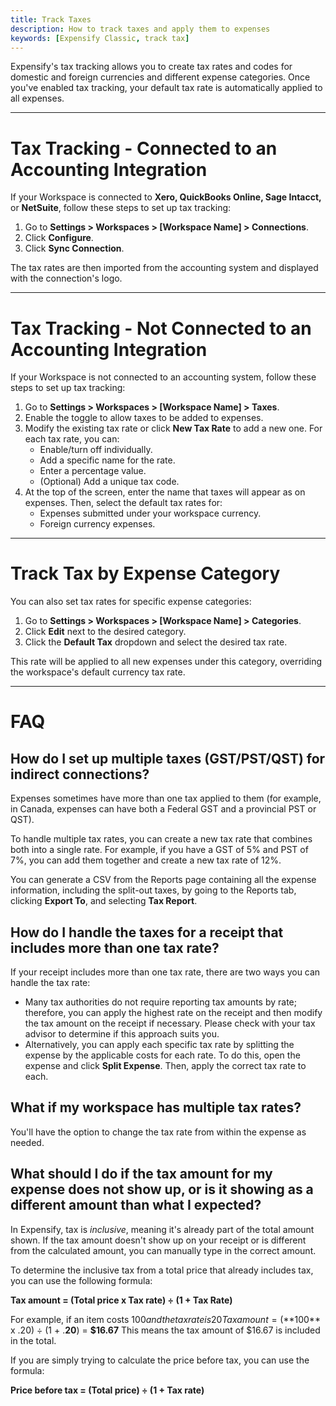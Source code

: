 ```yaml
---
title: Track Taxes
description: How to track taxes and apply them to expenses
keywords: [Expensify Classic, track tax]
---
```

<div id="expensify-classic" markdown="1">

Expensify's tax tracking allows you to create tax rates and codes for domestic and foreign currencies and different expense categories. Once you've enabled tax tracking, your default tax rate is automatically applied to all expenses. 

---

# Tax Tracking - Connected to an Accounting Integration

If your Workspace is connected to **Xero, QuickBooks Online, Sage Intacct,** or **NetSuite**, follow these steps to set up tax tracking:
1. Go to **Settings > Workspaces > [Workspace Name] > Connections**.
2. Click **Configure**.
3. Click **Sync Connection**. 

The tax rates are then imported from the accounting system and displayed with the connection's logo.

---

# Tax Tracking - Not Connected to an Accounting Integration

If your Workspace is not connected to an accounting system, follow these steps to set up tax tracking:
1. Go to **Settings > Workspaces > [Workspace Name] > Taxes**.
2. Enable the toggle to allow taxes to be added to expenses.
3. Modify the existing tax rate or click **New Tax Rate** to add a new one. For each tax rate, you can:
   - Enable/turn off individually.
   - Add a specific name for the rate.
   - Enter a percentage value.
   - (Optional) Add a unique tax code. 
4. At the top of the screen, enter the name that taxes will appear as on expenses. Then, select the default tax rates for:
   - Expenses submitted under your workspace currency.
   - Foreign currency expenses.

---

# Track Tax by Expense Category

You can also set tax rates for specific expense categories:
1. Go to **Settings > Workspaces > [Workspace Name] > Categories**.
2. Click **Edit** next to the desired category.
3. Click the **Default Tax** dropdown and select the desired tax rate.

This rate will be applied to all new expenses under this category, overriding the workspace's default currency tax rate.

---

# FAQ

## How do I set up multiple taxes (GST/PST/QST) for indirect connections?

Expenses sometimes have more than one tax applied to them (for example, in Canada, expenses can have both a Federal GST and a provincial PST or QST). 

To handle multiple tax rates, you can create a new tax rate that combines both into a single rate. For example, if you have a GST of 5% and PST of 7%, you can add them together and create a new tax rate of 12%.

You can generate a CSV from the Reports page containing all the expense information, including the split-out taxes, by going to the Reports tab, clicking **Export To**, and selecting **Tax Report**. 

## How do I handle the taxes for a receipt that includes more than one tax rate?

If your receipt includes more than one tax rate, there are two ways you can handle the tax rate:

- Many tax authorities do not require reporting tax amounts by rate; therefore, you can apply the highest rate on the receipt and then modify the tax amount on the receipt if necessary. Please check with your tax advisor to determine if this approach suits you.
- Alternatively, you can apply each specific tax rate by splitting the expense by the applicable costs for each rate. To do this, open the expense and click **Split Expense**. Then, apply the correct tax rate to each.

## What if my workspace has multiple tax rates?

You'll have the option to change the tax rate from within the expense as needed.

## What should I do if the tax amount for my expense does not show up, or is it showing as a different amount than what I expected? 

In Expensify, tax is *inclusive*, meaning it's already part of the total amount shown. If the tax amount doesn't show up on your receipt or is different from the calculated amount, you can manually type in the correct amount.

To determine the inclusive tax from a total price that already includes tax, you can use the following formula:

**Tax amount = (Total price x Tax rate) ÷ (1 + Tax Rate)**

For example, if an item costs $100  and the tax rate is 20%:
Tax amount = (**$100** x .20) ÷ (1 + .**20**) = **$16.67**
This means the tax amount of $16.67 is included in the total.

If you are simply trying to calculate the price before tax, you can use the formula: 

**Price before tax = (Total price) ÷ (1 + Tax rate)**

</div>

